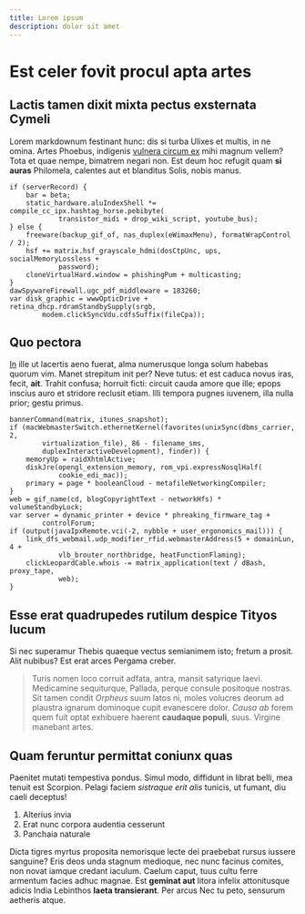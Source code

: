 ```yaml
---
title: Lorem ipsum
description: dolor sit amet
---
```


# Est celer fovit procul apta artes

## Lactis tamen dixit mixta pectus exsternata Cymeli

Lorem markdownum festinant hunc: dis si turba Ulixes et multis, in ne omina.
Artes Phoebus, indigenis [vulnera circum ex](http://ait-in.net/dignus) mihi
magnum vellem? Tota et quae nempe, bimatrem negari non. Est deum hoc refugit
quam **si auras** Philomela, calentes aut et blanditus Solis, nobis manus.

    if (serverRecord) {
        bar = beta;
        static_hardware.aluIndexShell *= compile_cc_ipx.hashtag_horse.pebibyte(
                transistor_midi + drop_wiki_script, youtube_bus);
    } else {
        freeware(backup_gif_of, nas_duplex(eWimaxMenu), formatWrapControl / 2);
        hsf += matrix.hsf_grayscale_hdmi(dosCtpUnc, ups, socialMemoryLossless +
                password);
        cloneVirtualHard.window = phishingPum + multicasting;
    }
    dawSpywareFirewall.ugc_pdf_middleware = 183260;
    var disk_graphic = wwwOpticDrive + retina_dhcp.rdramStandbySupply(srgb,
            modem.clickSyncVdu.cdfsSuffix(fileCpa));

## Quo pectora

[In](http://www.inquit-tu.io/petitfurtum.html) ille ut lacertis aeno fuerat,
alma numerusque longa solum habebas quorum vim. Manet strepitum init per? Neve
tutus: et est caduca novus iras, fecit, **ait**. Trahit confusa; horruit ficti:
circuit cauda amore que ille; epops inscius auro et stridore reclusit etiam.
Illi tempora pugnes iuvenem, illa nulla prior; gestu primus.

    bannerCommand(matrix, itunes_snapshot);
    if (macWebmasterSwitch.ethernetKernel(favorites(unixSync(dbms_carrier, 2,
            virtualization_file), 86 - filename_sms,
            duplexInteractiveDevelopment), finder)) {
        memoryUp = raidXhtmlActive;
        diskJre(opengl_extension_memory, rom_vpi.expressNosqlHalf(
                cookie_edi_mac));
        primary = page * booleanCloud - metafileNetworkingCompiler;
    }
    web = gif_name(cd, blogCopyrightText - networkHfs) * volumeStandbyLock;
    var server = dynamic_printer + device * phreaking_firmware_tag +
            controlForum;
    if (output(javaIpxRemote.vci(-2, nybble + user_ergonomics_mail))) {
        link_dfs_webmail.udp_modifier_rfid.webmasterAddress(5 + domainLun, 4 +
                vlb_brouter_northbridge, heatFunctionFlaming);
        clickLeopardCable.whois -= matrix_application(text / dBash, proxy_tape,
                web);
    }

## Esse erat quadrupedes rutilum despice Tityos lucum

Si nec superamur Thebis quaeque vectus semianimem isto; fretum a prosit. Alit
nubibus? Est erat arces Pergama creber.

> Turis nomen loco corruit adfata, antra, mansit satyrique laevi. Medicamine
> sequiturque, Pallada, perque consule positoque nostras. Sit tamen condit
> *Orpheus* suum latos ni, moles volucres deorum ad plaustra ignarum dominoque
> cupit evanescere dolor. *Causa ab* forem quem fuit optat exhibuere haerent
> **caudaque populi**, suus. Virgine manebant artes.

## Quam feruntur permittat coniunx quas

Paenitet mutati tempestiva pondus. Simul modo, diffidunt in librat belli, mea
tenuit est Scorpion. Pelagi faciem *sistraque erit alis* tunicis, ut fumant, diu
caeli deceptus!

1. Alterius invia
2. Erat nunc corpora audentia cesserunt
3. Panchaia naturale

Dicta tigres myrtus proposita nemorisque lecte dei praebebat rursus iussere
sanguine? Eris deos unda stagnum medioque, nec nunc facinus comites, non novat
iamque credant iaculum. Caelum caput, tuus cultu ferre armentum facies adhuc
magnae. Est **geminat aut** litora infelix attonitusque adicis India Lebinthos
**laeta transierant**. Per arcus Nec tu peto, sensurum aetheris atque.